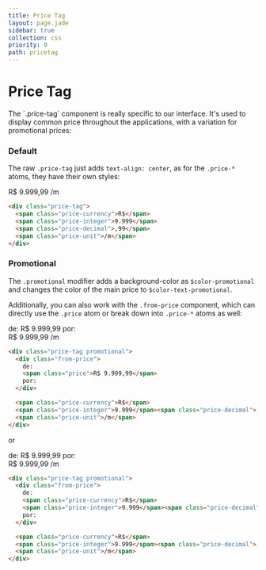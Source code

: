 ```yaml
---
title: Price Tag
layout: page.jade
sidebar: true
collection: css
priority: 0
path: pricetag
---
```


# Price Tag
<p class="lead">The `.price-tag` component is really specific to our interface. It's used to display common price throughout the applications, with a variation for promotional prices:</p>

### Default
The raw `.price-tag` just adds `text-align: center`, as for the `.price-*` atoms, they have their own styles:

<div class="example example-code">
  <div class="price-tag">
    <span class="price-currency">R$</span>
    <span class="price-integer">9.999</span><span class="price-decimal">,99</span>
    <span class="price-unit">/m</span>
  </div>
</div>

```html
<div class="price-tag">
  <span class="price-currency">R$</span>
  <span class="price-integer">9.999</span>
  <span class="price-decimal">,99</span>
  <span class="price-unit">/m</span>
</div>
```

### Promotional
The `.promotional` modifier adds a background-color as `$color-promotional` and changes the color of the main price to `$color-text-promotional`.

Additionally, you can also work with the `.from-price` component, which can directly use the `.price` atom or break down into `.price-*` atoms as well:

<div class="example example-code">
  <div class="price-tag promotional">
    <div class="from-price">
      de:
      <span class="price">R$ 9.999,99</span>
      por:
    </div>
    <span class="price-currency">R$</span>
    <span class="price-integer">9.999</span><span class="price-decimal">,99</span>
    <span class="price-unit">/m</span>
  </div>
</div>

```html
<div class="price-tag promotional">
  <div class="from-price">
    de:
    <span class="price">R$ 9.999,99</span>
    por:
  </div>

  <span class="price-currency">R$</span>
  <span class="price-integer">9.999</span><span class="price-decimal">,99</span>
  <span class="price-unit">/m</span>
</div>
```

or

<div class="example example-code">
  <div class="price-tag promotional">
    <div class="from-price">
      de:
      <span class="price-currency">R$</span>
      <span class="price-integer">9.999</span><span class="price-decimal">,99</span>
      por:
    </div>
    <span class="price-currency">R$</span>
    <span class="price-integer">9.999</span><span class="price-decimal">,99</span>
    <span class="price-unit">/m</span>
  </div>
</div>

```html
<div class="price-tag promotional">
  <div class="from-price">
    de:
    <span class="price-currency">R$</span>
    <span class="price-integer">9.999</span><span class="price-decimal">,99</span>
    por:
  </div>

  <span class="price-currency">R$</span>
  <span class="price-integer">9.999</span><span class="price-decimal">,99</span>
  <span class="price-unit">/m</span>
</div>
```
